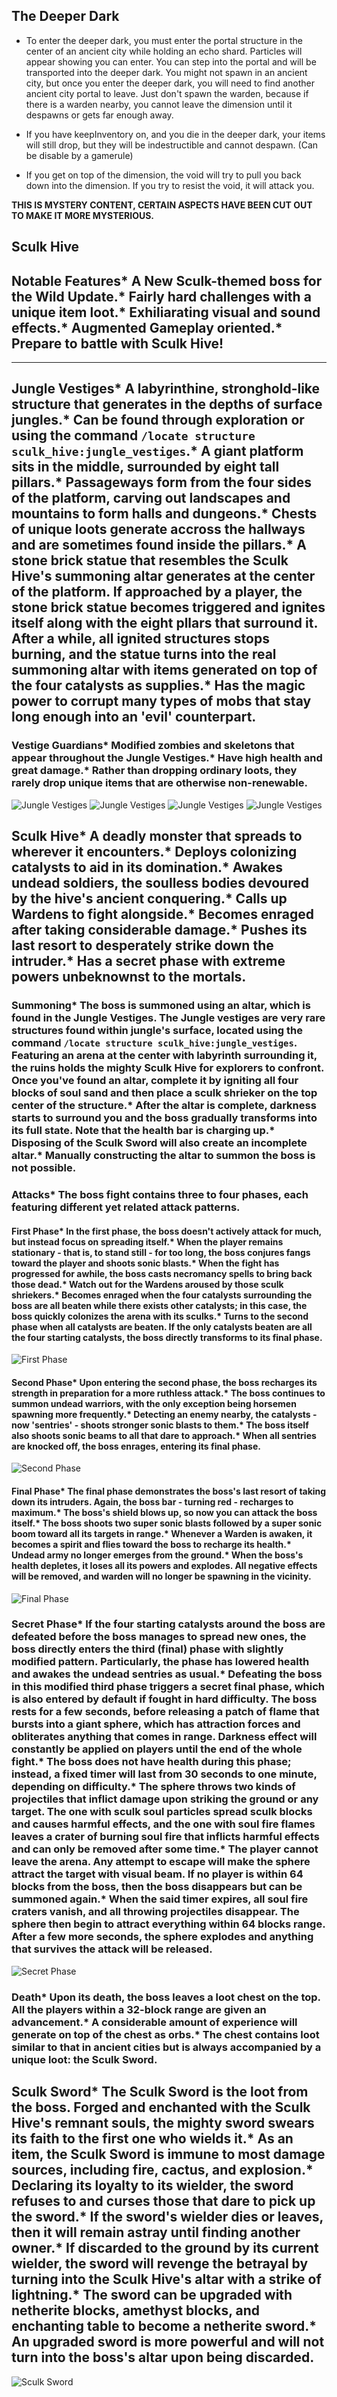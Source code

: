 
## The Deeper Dark

- To enter the deeper dark, you must enter the portal structure in the center of an ancient city while holding an echo shard. Particles will appear showing you can enter. You can step into the portal and will be transported into the deeper dark. You might not spawn in an ancient city, but once you enter the deeper dark, you will need to find another ancient city portal to leave. Just don't spawn the warden, because if there is a warden nearby, you cannot leave the dimension until it despawns or gets far enough away.

- If you have keepInventory on, and you die in the deeper dark, your items will still drop, but they will be indestructible and cannot despawn. (Can be disable by a gamerule)

- If you get on top of the dimension, the void will try to pull you back down into the dimension. If you try to resist the void, it will attack you.

**THIS IS MYSTERY CONTENT, CERTAIN ASPECTS HAVE BEEN CUT OUT TO MAKE IT MORE MYSTERIOUS.**

## Sculk Hive

## Notable Features* A New Sculk-themed boss for the Wild Update.* Fairly hard challenges with a unique item loot.* Exhiliarating visual and sound effects.* Augmented Gameplay oriented.* Prepare to battle with Sculk Hive!
---
## Jungle Vestiges* A labyrinthine, stronghold-like structure that generates in the depths of surface jungles.* Can be found through exploration or using the command `/locate structure sculk_hive:jungle_vestiges`.* A giant platform sits in the middle, surrounded by eight tall pillars.* Passageways form from the four sides of the platform, carving out landscapes and mountains to form halls and dungeons.* Chests of unique loots generate accross the hallways and are sometimes found inside the pillars.* A stone brick statue that resembles the Sculk Hive's summoning altar generates at the center of the platform. If approached by a player, the stone brick statue becomes triggered and ignites itself along with the eight pllars that surround it. After a while, all ignited structures stops burning, and the statue turns into the real summoning altar with items generated on top of the four catalysts as supplies.* Has the magic power to corrupt many types of mobs that stay long enough into an 'evil' counterpart.
### Vestige Guardians* Modified zombies and skeletons that appear throughout the Jungle Vestiges.* Have high health and great damage.* Rather than dropping ordinary loots, they rarely drop unique items that are otherwise non-renewable.
![​Jungle Vestiges](i.imgur.com/RHoc2Vz.png "Jungle Vestiges")
![​Jungle Vestiges](i.imgur.com/T9j3Neo.png "Jungle Vestiges")
![​Jungle Vestiges](i.imgur.com/2QTktA9.png "Jungle Vestiges")
![​Jungle Vestiges](i.imgur.com/dOHu1Sf.jpg "Jungle Vestiges")
## Sculk Hive* A deadly monster that spreads to wherever it encounters.* Deploys colonizing catalysts to aid in its domination.* Awakes undead soldiers, the soulless bodies devoured by the hive's ancient conquering.* Calls up Wardens to fight alongside.* Becomes enraged after taking considerable damage.* Pushes its last resort to desperately strike down the intruder.* Has a secret phase with extreme powers unbeknownst to the mortals.
### Summoning* The boss is summoned using an altar, which is found in the Jungle Vestiges. The Jungle vestiges are very rare structures found within jungle's surface, located using the command `/locate structure sculk_hive:jungle_vestiges`. Featuring an arena at the center with labyrinth surrounding it, the ruins holds the mighty Sculk Hive for explorers to confront. Once you've found an altar, complete it by igniting all four blocks of soul sand and then place a sculk shrieker on the top center of the structure.* After the altar is complete, darkness starts to surround you and the boss gradually transforms into its full state. Note that the health bar is charging up.* Disposing of the Sculk Sword will also create an incomplete altar.* Manually constructing the altar to summon the boss is not possible.
### Attacks* The boss fight contains three to four phases, each featuring different yet related attack patterns.
#### First Phase* In the first phase, the boss doesn't actively attack for much, but instead focus on spreading itself.* When the player remains stationary - that is, to stand still - for too long, the boss conjures fangs toward the player and shoots sonic blasts.* When the fight has progressed for awhile, the boss casts necromancy spells to bring back those dead.* Watch out for the Wardens aroused by those sculk shriekers.* Becomes enraged when the four catalysts surrounding the boss are all beaten while there exists other catalysts; in this case, the boss quickly colonizes the arena with its sculks.* Turns to the second phase when all catalysts are beaten. If the only catalysts beaten are all the four starting catalysts, the boss directly transforms to its final phase.
![​First Phase](i.imgur.com/04L9QL5.png "First Phase")
#### Second Phase* Upon entering the second phase, the boss recharges its strength in preparation for a more ruthless attack.* The boss continues to summon undead warriors, with the only exception being horsemen spawning more frequently.* Detecting an enemy nearby, the catalysts - now 'sentries' - shoots stronger sonic blasts to them.* The boss itself also shoots sonic beams to all that dare to approach.* When all sentries are knocked off, the boss enrages, entering its final phase.
![​Second Phase](i.imgur.com/hf0Ta0o.png "Second Phase")
#### Final Phase* The final phase demonstrates the boss's last resort of taking down its intruders. Again, the boss bar - turning red - recharges to maximum.* The boss's shield blows up, so now you can attack the boss itself.* The boss shoots two super sonic blasts followed by a super sonic boom toward all its targets in range.* Whenever a Warden is awaken, it becomes a spirit and flies toward the boss to recharge its health.* Undead army no longer emerges from the ground.* When the boss's health depletes, it loses all its powers and explodes. All negative effects will be removed, and warden will no longer be spawning in the vicinity.
![​Final Phase](i.imgur.com/NnkKehq.png "Final Phase")
### Secret Phase* If the four starting catalysts around the boss are defeated before the boss manages to spread new ones, the boss directly enters the third (final) phase with slightly modified pattern. Particularly, the phase has lowered health and awakes the undead sentries as usual.* Defeating the boss in this modified third phase triggers a secret final phase, which is also entered by default if fought in hard difficulty. The boss rests for a few seconds, before releasing a patch of flame that bursts into a giant sphere, which has attraction forces and obliterates anything that comes in range. Darkness effect will constantly be applied on players until the end of the whole fight.* The boss does not have health during this phase; instead, a fixed timer will last from 30 seconds to one minute, depending on difficulty.* The sphere throws two kinds of projectiles that inflict damage upon striking the ground or any target. The one with sculk soul particles spread sculk blocks and causes harmful effects, and the one with soul fire flames leaves a crater of burning soul fire that inflicts harmful effects and can only be removed after some time.* The player cannot leave the arena. Any attempt to escape will make the sphere attract the target with visual beam. If no player is within 64 blocks from the boss, then the boss disappears but can be summoned again.* When the said timer expires, all soul fire craters vanish, and all throwing projectiles disappear. The sphere then begin to attract everything within 64 blocks range. After a few more seconds, the sphere explodes and anything that survives the attack will be released.
![​Secret Phase](i.imgur.com/mkDdw2B.jpeg "Secret Phase")
### Death* Upon its death, the boss leaves a loot chest on the top. All the players within a 32-block range are given an advancement.* A considerable amount of experience will generate on top of the chest as orbs.* The chest contains loot similar to that in ancient cities but is always accompanied by a unique loot: the Sculk Sword.
## Sculk Sword* The Sculk Sword is the loot from the boss. Forged and enchanted with the Sculk Hive's remnant souls, the mighty sword swears its faith to the first one who wields it.* As an item, the Sculk Sword is immune to most damage sources, including fire, cactus, and explosion.* Declaring its loyalty to its wielder, the sword refuses to and curses those that dare to pick up the sword.* If the sword's wielder dies or leaves, then it will remain astray until finding another owner.* If discarded to the ground by its current wielder, the sword will revenge the betrayal by turning into the Sculk Hive's altar with a strike of lightning.* The sword can be upgraded with netherite blocks, amethyst blocks, and enchanting table to become a netherite sword.* An upgraded sword is more powerful and will not turn into the boss's altar upon being discarded.
![​Sculk Sword](i.imgur.com/tXt2TKY.png "Sculk Sword")
